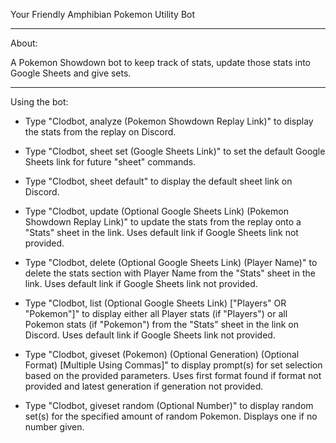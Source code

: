 Your Friendly Amphibian Pokemon Utility Bot

---------------------------------------------------------

About:

A Pokemon Showdown bot to keep track of stats, update those stats into Google Sheets and give sets.

---------------------------------------------------------

Using the bot:

- Type "Clodbot, analyze (Pokemon Showdown Replay Link)" to display the stats from the replay on Discord.

- Type "Clodbot, sheet set (Google Sheets Link)" to set the default Google Sheets link for future "sheet" commands.

- Type "Clodbot, sheet default" to display the default sheet link on Discord.

- Type "Clodbot, update (Optional Google Sheets Link) (Pokemon Showdown Replay Link)" to update the stats from the replay onto a "Stats" sheet in the link. Uses default link if Google Sheets link not provided.

- Type "Clodbot, delete (Optional Google Sheets Link) (Player Name)" to delete the stats section with Player Name from the "Stats" sheet in the link. Uses default link if Google Sheets link not provided.

- Type "Clodbot, list (Optional Google Sheets Link) ["Players" OR "Pokemon"]" to display either all Player stats (if "Players") or all Pokemon stats (if "Pokemon") from the "Stats" sheet in the link on Discord. Uses default link if Google Sheets link not provided.

- Type "Clodbot, giveset (Pokemon) (Optional Generation) (Optional Format) [Multiple Using Commas]" to display prompt(s) for set selection based on the provided parameters. Uses first format found if format not provided and latest generation if generation not provided.

- Type "Clodbot, giveset random (Optional Number)" to display random set(s) for the specified amount of random Pokemon. Displays one if no number given. 
